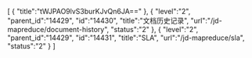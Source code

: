 [
	{
		"title":"tWJPAO9lvS3burKJvQn6JA=="
	},
	{
		"level":"2",
		"parent_id":"14429",
		"id":"14430",
		"title":"文档历史记录",
		"url":"/jd-mapreduce/document-history",
		"status":"2"
	},
	{
		"level":"2",
		"parent_id":"14429",
		"id":"14431",
		"title":"SLA",
		"url":"/jd-mapreduce/sla",
		"status":"2"
	}
]